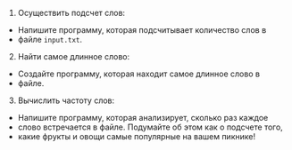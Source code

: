
 1. Осуществить подсчет слов:
 *    Напишите программу, которая подсчитывает количество слов в
 *    файле `input.txt`.
   2. Найти самое длинное слово:
 *    Создайте программу, которая находит самое длинное слово в
 *    файле.
   3. Вычислить частоту слов:
 *    Напишите программу, которая анализирует, сколько раз каждое
 *    слово встречается в файле. Подумайте об этом как о подсчете того,
 *    какие фрукты и овощи самые популярные на вашем пикнике!
 
